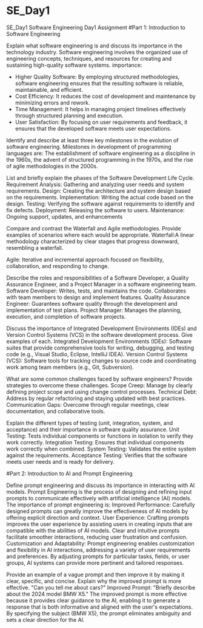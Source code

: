 # SE_Day1

SE_Day1
Software Engineering Day1 Assignment
#Part 1: Introduction to Software Engineering

Explain what software engineering is and discuss its importance in the technology industry.
Software engineering involves the organized use of engineering concepts, techniques, and resources for creating and sustaining high-quality software systems.
importance:
- Higher Quality Software: By employing structured methodologies, software engineering ensures that the resulting software is reliable, maintainable, and efficient.
- Cost Efficiency: It reduces the cost of development and maintenance by minimizing errors and rework.
- Time Management: It helps in managing project timelines effectively through structured planning and execution.
- User Satisfaction: By focusing on user requirements and feedback, it ensures that the developed software meets user expectations.
  
Identify and describe at least three key milestones in the evolution of software engineering.
 Milestones in development of programming languages are: The establishment of software engineering as a discipline in the 1960s, the advent of structured programming in the 1970s, and the rise of agile methodologies in the 2000s.

List and briefly explain the phases of the Software Development Life Cycle.
Requirement Analysis: Gathering and analyzing user needs and system requirements.
Design: Creating the architecture and system design based on the requirements.
Implementation: Writing the actual code based on the design.
Testing: Verifying the software against requirements to identify and fix defects.
Deployment: Releasing the software to users.
Maintenance: Ongoing support, updates, and enhancements

Compare and contrast the Waterfall and Agile methodologies. Provide examples of scenarios where each would be appropriate.
Waterfall:A linear methodology characterized by clear stages that progress downward, resembling a waterfall.

Agile:  Iterative and incremental approach focused on flexibility, collaboration, and responding to change.

Describe the roles and responsibilities of a Software Developer, a Quality Assurance Engineer, and a Project Manager in a software engineering team.
Software Developer: Writes, tests, and maintains the code. Collaborates with team members to design and implement features.
Quality Assurance Engineer: Guarantees software quality through the development and implementation of test plans. 
Project Manager:  Manages the planning, execution, and completion of software projects.

Discuss the importance of Integrated Development Environments (IDEs) and Version Control Systems (VCS) in the software development process. Give examples of each.
Integrated Development Environments (IDEs): Software suites that provide comprehensive tools for writing, debugging, and testing code (e.g., Visual Studio, Eclipse, IntelliJ IDEA).
Version Control Systems (VCS): Software tools for tracking changes to source code and coordinating work among team members (e.g., Git, Subversion).

What are some common challenges faced by software engineers? Provide strategies to overcome these challenges.
Scope Creep: Manage by clearly defining project scope and using change control processes.
Technical Debt: Address by regular refactoring and staying updated with best practices.
Communication Gaps: Overcome through regular meetings, clear documentation, and collaborative tools.

Explain the different types of testing (unit, integration, system, and acceptance) and their importance in software quality assurance.
Unit Testing: Tests individual components or functions in isolation to verify they work correctly.
Integration Testing: Ensures that individual components work correctly when combined.
System Testing: Validates the entire system against the requirements.
Acceptance Testing: Verifies that the software meets user needs and is ready for delivery.

#Part 2: Introduction to AI and Prompt Engineering

Define prompt engineering and discuss its importance in interacting with AI models.
Prompt Engineering is the process of designing and refining input prompts to communicate effectively with artificial intelligence (AI) models.
The importance of prompt engineering is: Improved Performance:
Carefully designed prompts can greatly improve the effectiveness of AI models by offering explicit direction and context.
User Experience:
Crafting prompts improves the user experience by assisting users in creating inputs that are compatible with the abilities of AI models. Clear and intuitive prompts facilitate smoother interactions, reducing user frustration and confusion.
Customization and Adaptability:
Prompt engineering enables customization and flexibility in AI interactions, addressing a variety of user requirements and preferences. By adjusting prompts for particular tasks, fields, or user groups, AI systems can provide more pertinent and tailored responses.

Provide an example of a vague prompt and then improve it by making it clear, specific, and concise. Explain why the improved prompt is more effective.
"Can you tell me about cars?" 
Improved Prompt: "Briefly describe about the 2024 model BMW X5."
The improved prompt is more effective because it provides clear guidance to the AI, enabling it to generate a response that is both informative and aligned with the user's expectations. By specifying the subject (BMW X5), the prompt eliminates ambiguity and sets a clear direction for the AI. 
